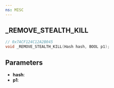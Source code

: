 ```yaml
---
ns: MISC
---
```

## _REMOVE_STEALTH_KILL

```c
// 0x7ACF124C12A2B045
void _REMOVE_STEALTH_KILL(Hash hash, BOOL p1);
```

## Parameters
* **hash**:
* **p1**:
